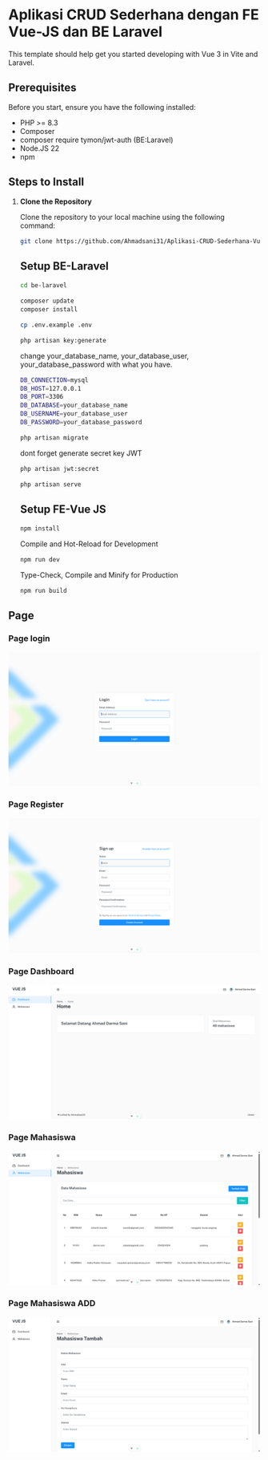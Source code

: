 # Aplikasi CRUD Sederhana dengan FE Vue-JS dan BE Laravel

This template should help get you started developing with Vue 3 in Vite and Laravel.

## Prerequisites

Before you start, ensure you have the following installed:

- PHP >= 8.3
- Composer
- composer require tymon/jwt-auth (BE:Laravel)
- Node.JS 22
- npm

## Steps to Install

1. **Clone the Repository**

   Clone the repository to your local machine using the following command:

   ```bash
   git clone https://github.com/Ahmadsani31/Aplikasi-CRUD-Sederhana-Vue-Laravel.git
   ```
   ## Setup BE-Laravel

    ```bash
   cd be-laravel
   ```
      ```bash
   composer update
   composer install
   ```
   
   ```bash
   cp .env.example .env
   ```

   ```bash
   php artisan key:generate
   ```


   change your_database_name, your_database_user, your_database_password with what you have.

   ```bash
   DB_CONNECTION=mysql
   DB_HOST=127.0.0.1
   DB_PORT=3306
   DB_DATABASE=your_database_name
   DB_USERNAME=your_database_user
   DB_PASSWORD=your_database_password
   ```

   ```bash
   php artisan migrate
   ```

   dont forget generate secret key JWT

   ```bash
   php artisan jwt:secret
   ```

   ```bash
   php artisan serve
   ```

    ## Setup FE-Vue JS

   ```bash
   npm install
   ```
 


    Compile and Hot-Reload for Development

    ```sh
    npm run dev
    ```

    Type-Check, Compile and Minify for Production

    ```sh
    npm run build
    ```


## Page
### Page login

![Login](https://raw.githubusercontent.com/Ahmadsani31/Aplikasi-CRUD-Sederhana-Vue-Laravel/e0f3dcb452bcd7785184aeef7379cb1f136e8bf2/fe-vue/public/assets/images/github/login.png)
### Page Register
![Register](https://raw.githubusercontent.com/Ahmadsani31/Aplikasi-CRUD-Sederhana-Vue-Laravel/e0f3dcb452bcd7785184aeef7379cb1f136e8bf2/fe-vue/public/assets/images/github/register.png)
### Page Dashboard
![Register](https://raw.githubusercontent.com/Ahmadsani31/Aplikasi-CRUD-Sederhana-Vue-Laravel/e0f3dcb452bcd7785184aeef7379cb1f136e8bf2/fe-vue/public/assets/images/github/dashboard.png)
### Page Mahasiswa
![Register](https://raw.githubusercontent.com/Ahmadsani31/Aplikasi-CRUD-Sederhana-Vue-Laravel/e0f3dcb452bcd7785184aeef7379cb1f136e8bf2/fe-vue/public/assets/images/github/mhsw.png)
### Page Mahasiswa ADD
![Register](https://raw.githubusercontent.com/Ahmadsani31/Aplikasi-CRUD-Sederhana-Vue-Laravel/e0f3dcb452bcd7785184aeef7379cb1f136e8bf2/fe-vue/public/assets/images/github/mhsw-add.png)
